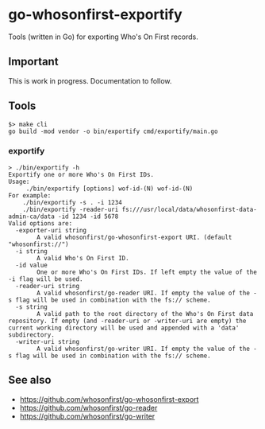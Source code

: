 # go-whosonfirst-exportify

Tools (written in Go) for exporting Who's On First records.

## Important

This is work in progress. Documentation to follow.

## Tools

```
$> make cli
go build -mod vendor -o bin/exportify cmd/exportify/main.go
```

### exportify

```
> ./bin/exportify -h
Exportify one or more Who's On First IDs.
Usage:
	 ./bin/exportify [options] wof-id-(N) wof-id-(N)
For example:
	./bin/exportify -s . -i 1234
	./bin/exportify -reader-uri fs:///usr/local/data/whosonfirst-data-admin-ca/data -id 1234 -id 5678
Valid options are:
  -exporter-uri string
    	A valid whosonfirst/go-whosonfirst-export URI. (default "whosonfirst://")
  -i string
    	A valid Who's On First ID.
  -id value
    	One or more Who's On First IDs. If left empty the value of the -i flag will be used.
  -reader-uri string
    	A valid whosonfirst/go-reader URI. If empty the value of the -s flag will be used in combination with the fs:// scheme.
  -s string
    	A valid path to the root directory of the Who's On First data repository. If empty (and -reader-uri or -writer-uri are empty) the current working directory will be used and appended with a 'data' subdirectory.
  -writer-uri string
    	A valid whosonfirst/go-writer URI. If empty the value of the -s flag will be used in combination with the fs:// scheme.
```

## See also

* https://github.com/whosonfirst/go-whosonfirst-export
* https://github.com/whosonfirst/go-reader
* https://github.com/whosonfirst/go-writer